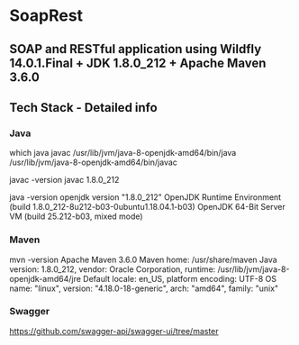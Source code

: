 # SoapRest
## SOAP and RESTful application using Wildfly 14.0.1.Final + JDK 1.8.0_212 + Apache Maven 3.6.0

## Tech Stack - Detailed info

### Java
which java javac
/usr/lib/jvm/java-8-openjdk-amd64/bin/java
/usr/lib/jvm/java-8-openjdk-amd64/bin/javac

javac -version
javac 1.8.0_212

java -version
openjdk version "1.8.0_212"
OpenJDK Runtime Environment (build 1.8.0_212-8u212-b03-0ubuntu1.18.04.1-b03)
OpenJDK 64-Bit Server VM (build 25.212-b03, mixed mode)

### Maven
mvn -version
Apache Maven 3.6.0
Maven home: /usr/share/maven
Java version: 1.8.0_212, vendor: Oracle Corporation, runtime: /usr/lib/jvm/java-8-openjdk-amd64/jre
Default locale: en_US, platform encoding: UTF-8
OS name: "linux", version: "4.18.0-18-generic", arch: "amd64", family: "unix"

### Swagger
https://github.com/swagger-api/swagger-ui/tree/master

